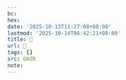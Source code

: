 ```yaml
---
bc:
hex:
date: '2025-10-13T11:27:08+08:00'
lastmod: '2025-10-14T06:42:21+08:00'
title: 󰕯
url: 󰕯
tags: []
src: GHZR
note:
---
```

